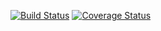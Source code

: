 [![Build Status](https://travis-ci.org/kimiamavon/cs207test.svg?branch=master)](https://travis-ci.org/kimiamavon/cs207test.svg?branch=master)
[![Coverage Status](https://coveralls.io/repos/github/kimiamavon/cs207test/badge.svg?branch=master)](https://coveralls.io/github/kimiamavon/cs207test?branch=master)
